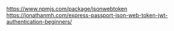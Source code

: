 https://www.npmjs.com/package/jsonwebtoken
https://jonathanmh.com/express-passport-json-web-token-jwt-authentication-beginners/
